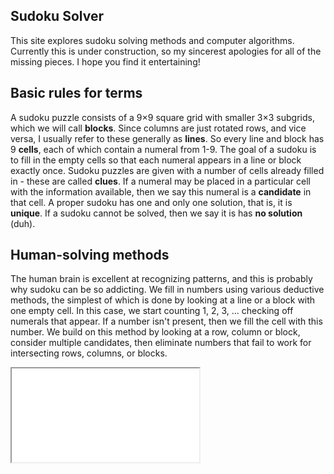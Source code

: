 ## Sudoku Solver

This site explores sudoku solving methods and computer algorithms. Currently this is under construction, so my sincerest apologies for all of the missing pieces. I hope you find it entertaining!

## Basic rules for terms

A sudoku puzzle consists of a 9&times;9 square grid with smaller 3&times;3 subgrids, which we will call **blocks**. Since columns are just rotated rows, and vice versa, I usually refer to these generally as **lines**. So every line and block has 9 **cells**, each of which contain a numeral from 1-9. The goal of a sudoku is to fill in the empty cells so that each numeral appears in a line or block exactly once. Sudoku puzzles are given with a number of cells already filled in - these are called **clues**. If a numeral may be placed in a particular cell with the information available, then we say this numeral is a **candidate** in that cell. A proper sudoku has one and only one solution, that is, it is **unique**. If a sudoku cannot be solved, then we say it is has **no solution** (duh).

## Human-solving methods

The human brain is excellent at recognizing patterns, and this is probably why sudoku can be so addicting. We fill in numbers using various deductive methods, the simplest of which is done by looking at a line or a block with one empty cell. In this case, we start counting 1, 2, 3, ... checking off numerals that appear. If a number isn't present, then we fill the cell with this number. We build on this method by looking at a row, column or block, consider multiple candidates, then eliminate numbers that fail to work for intersecting rows, columns, or blocks.


<iframe src="./src/app.html"></iframe>
